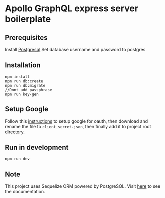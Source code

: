# Apollo GraphQL express server boilerplate 

## Prerequisites
Install [Postgresql](https://docs.boundlessgeo.com/suite/1.1.1/index.html)
Set database username and password to postgres

## Installation

```
npm install
npm run db:create
npm run db:migrate
//Dont add passphrase
npm run key-gen
```

## Setup Google
Follow this [instructions](https://www.npmjs.com/package/googleapis#oauth2-client) to setup google for oauth,
then download and rename the file to `client_secret.json`, then finally add it to project root directory.

## Run in development
```
npm run dev
```

## Note
This project uses Sequelize ORM powered by PostgreSQL. 
Visit [here](https://sequelize.org/master) to see the documentation.